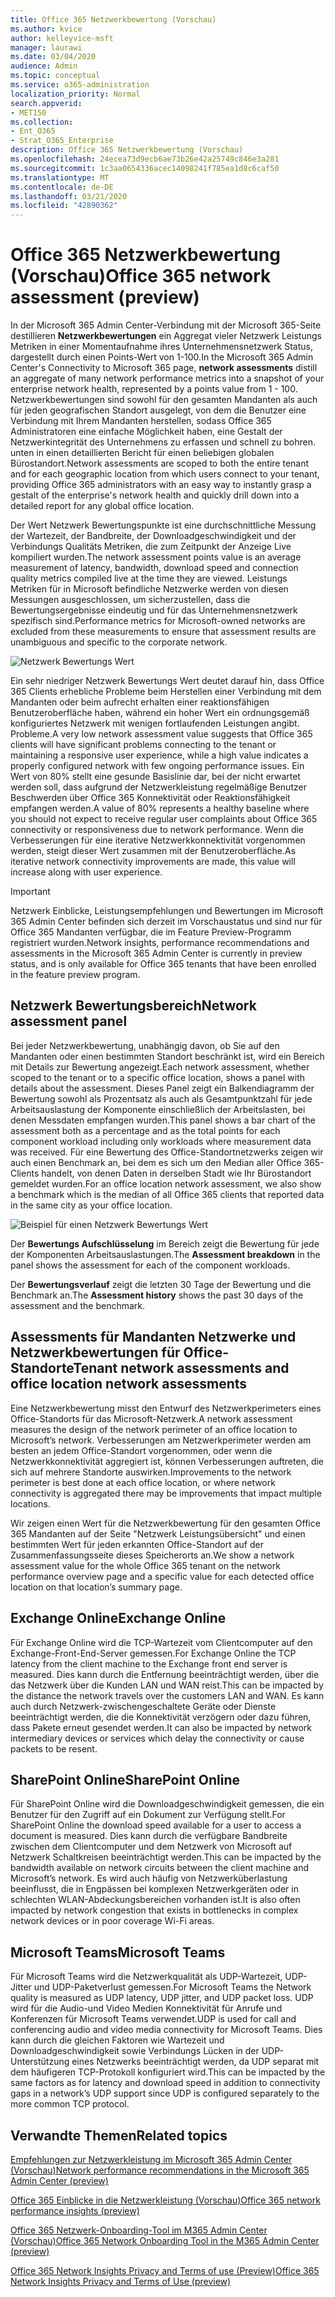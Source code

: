 ```yaml
---
title: Office 365 Netzwerkbewertung (Vorschau)
ms.author: kvice
author: kelleyvice-msft
manager: laurawi
ms.date: 03/04/2020
audience: Admin
ms.topic: conceptual
ms.service: o365-administration
localization_priority: Normal
search.appverid:
- MET150
ms.collection:
- Ent_O365
- Strat_O365_Enterprise
description: Office 365 Netzwerkbewertung (Vorschau)
ms.openlocfilehash: 24ecea73d9ecb6ae73b26e42a25749c846e3a281
ms.sourcegitcommit: 1c3aa0654336acec14098241f785ea1d8c6caf50
ms.translationtype: MT
ms.contentlocale: de-DE
ms.lasthandoff: 03/21/2020
ms.locfileid: "42890362"
---
```

# <a name="office-365-network-assessment-preview"></a><span data-ttu-id="07d1b-103">Office 365 Netzwerkbewertung (Vorschau)</span><span class="sxs-lookup"><span data-stu-id="07d1b-103">Office 365 network assessment (preview)</span></span>

<span data-ttu-id="07d1b-104">In der Microsoft 365 Admin Center-Verbindung mit der Microsoft 365-Seite destillieren **Netzwerkbewertungen** ein Aggregat vieler Netzwerk Leistungs Metriken in einer Momentaufnahme ihres Unternehmensnetzwerk Status, dargestellt durch einen Points-Wert von 1-100.</span><span class="sxs-lookup"><span data-stu-id="07d1b-104">In the Microsoft 365 Admin Center's Connectivity to Microsoft 365 page, **network assessments** distill an aggregate of many network performance metrics into a snapshot of your enterprise network health, represented by a points value from 1 - 100.</span></span> <span data-ttu-id="07d1b-105">Netzwerkbewertungen sind sowohl für den gesamten Mandanten als auch für jeden geografischen Standort ausgelegt, von dem die Benutzer eine Verbindung mit Ihrem Mandanten herstellen, sodass Office 365 Administratoren eine einfache Möglichkeit haben, eine Gestalt der Netzwerkintegrität des Unternehmens zu erfassen und schnell zu bohren. unten in einen detaillierten Bericht für einen beliebigen globalen Bürostandort.</span><span class="sxs-lookup"><span data-stu-id="07d1b-105">Network assessments are scoped to both the entire tenant and for each geographic location from which users connect to your tenant, providing Office 365 administrators with an easy way to instantly grasp a gestalt of the enterprise's network health and quickly drill down into a detailed report for any global office location.</span></span>

<span data-ttu-id="07d1b-106">Der Wert Netzwerk Bewertungspunkte ist eine durchschnittliche Messung der Wartezeit, der Bandbreite, der Downloadgeschwindigkeit und der Verbindungs Qualitäts Metriken, die zum Zeitpunkt der Anzeige Live kompiliert wurden.</span><span class="sxs-lookup"><span data-stu-id="07d1b-106">The network assessment points value is an average measurement of latency, bandwidth, download speed and connection quality metrics compiled live at the time they are viewed.</span></span> <span data-ttu-id="07d1b-107">Leistungs Metriken für in Microsoft befindliche Netzwerke werden von diesen Messungen ausgeschlossen, um sicherzustellen, dass die Bewertungsergebnisse eindeutig und für das Unternehmensnetzwerk spezifisch sind.</span><span class="sxs-lookup"><span data-stu-id="07d1b-107">Performance metrics for Microsoft-owned networks are excluded from these measurements to ensure that assessment results are unambiguous and specific to the corporate network.</span></span>

![Netzwerk Bewertungs Wert](Media/m365-mac-perf/m365-mac-perf-overview-score-top.png)

<span data-ttu-id="07d1b-109">Ein sehr niedriger Netzwerk Bewertungs Wert deutet darauf hin, dass Office 365 Clients erhebliche Probleme beim Herstellen einer Verbindung mit dem Mandanten oder beim aufrecht erhalten einer reaktionsfähigen Benutzeroberfläche haben, während ein hoher Wert ein ordnungsgemäß konfiguriertes Netzwerk mit wenigen fortlaufenden Leistungen angibt. Probleme.</span><span class="sxs-lookup"><span data-stu-id="07d1b-109">A very low network assessment value suggests that Office 365 clients will have significant problems connecting to the tenant or maintaining a responsive user experience, while a high value indicates a properly configured network with few ongoing performance issues.</span></span> <span data-ttu-id="07d1b-110">Ein Wert von 80% stellt eine gesunde Basislinie dar, bei der nicht erwartet werden soll, dass aufgrund der Netzwerkleistung regelmäßige Benutzer Beschwerden über Office 365 Konnektivität oder Reaktionsfähigkeit empfangen werden.</span><span class="sxs-lookup"><span data-stu-id="07d1b-110">A value of 80% represents a healthy baseline where you should not expect to receive regular user complaints about Office 365 connectivity or responsiveness due to network performance.</span></span> <span data-ttu-id="07d1b-111">Wenn die Verbesserungen für eine iterative Netzwerkkonnektivität vorgenommen werden, steigt dieser Wert zusammen mit der Benutzeroberfläche.</span><span class="sxs-lookup"><span data-stu-id="07d1b-111">As iterative network connectivity improvements are made, this value will increase along with user experience.</span></span>

>[!IMPORTANT]
><span data-ttu-id="07d1b-112">Netzwerk Einblicke, Leistungsempfehlungen und Bewertungen im Microsoft 365 Admin Center befinden sich derzeit im Vorschaustatus und sind nur für Office 365 Mandanten verfügbar, die im Feature Preview-Programm registriert wurden.</span><span class="sxs-lookup"><span data-stu-id="07d1b-112">Network insights, performance recommendations and assessments in the Microsoft 365 Admin Center is currently in preview status, and is only available for Office 365 tenants that have been enrolled in the feature preview program.</span></span>

## <a name="network-assessment-panel"></a><span data-ttu-id="07d1b-113">Netzwerk Bewertungsbereich</span><span class="sxs-lookup"><span data-stu-id="07d1b-113">Network assessment panel</span></span>

<span data-ttu-id="07d1b-114">Bei jeder Netzwerkbewertung, unabhängig davon, ob Sie auf den Mandanten oder einen bestimmten Standort beschränkt ist, wird ein Bereich mit Details zur Bewertung angezeigt.</span><span class="sxs-lookup"><span data-stu-id="07d1b-114">Each network assessment, whether scoped to the tenant or to a specific office location, shows a panel with details about the assessment.</span></span> <span data-ttu-id="07d1b-115">Dieses Panel zeigt ein Balkendiagramm der Bewertung sowohl als Prozentsatz als auch als Gesamtpunktzahl für jede Arbeitsauslastung der Komponente einschließlich der Arbeitslasten, bei denen Messdaten empfangen wurden.</span><span class="sxs-lookup"><span data-stu-id="07d1b-115">This panel shows a bar chart of the assessment both as a percentage and as the total points for each component workload including only workloads where measurement data was received.</span></span> <span data-ttu-id="07d1b-116">Für eine Bewertung des Office-Standortnetzwerks zeigen wir auch einen Benchmark an, bei dem es sich um den Median aller Office 365-Clients handelt, von denen Daten in derselben Stadt wie Ihr Bürostandort gemeldet wurden.</span><span class="sxs-lookup"><span data-stu-id="07d1b-116">For an office location network assessment, we also show a benchmark which is the median of all Office 365 clients that reported data in the same city as your office location.</span></span>

![Beispiel für einen Netzwerk Bewertungs Wert](Media/m365-mac-perf/m365-mac-perf-overview-score.png)

<span data-ttu-id="07d1b-118">Der **Bewertungs Aufschlüsselung** im Bereich zeigt die Bewertung für jede der Komponenten Arbeitsauslastungen.</span><span class="sxs-lookup"><span data-stu-id="07d1b-118">The **Assessment breakdown** in the panel shows the assessment for each of the component workloads.</span></span>

<span data-ttu-id="07d1b-119">Der **Bewertungsverlauf** zeigt die letzten 30 Tage der Bewertung und die Benchmark an.</span><span class="sxs-lookup"><span data-stu-id="07d1b-119">The **Assessment history** shows the past 30 days of the assessment and the benchmark.</span></span>

## <a name="tenant-network-assessments-and-office-location-network-assessments"></a><span data-ttu-id="07d1b-120">Assessments für Mandanten Netzwerke und Netzwerkbewertungen für Office-Standorte</span><span class="sxs-lookup"><span data-stu-id="07d1b-120">Tenant network assessments and office location network assessments</span></span>

<span data-ttu-id="07d1b-121">Eine Netzwerkbewertung misst den Entwurf des Netzwerkperimeters eines Office-Standorts für das Microsoft-Netzwerk.</span><span class="sxs-lookup"><span data-stu-id="07d1b-121">A network assessment measures the design of the network perimeter of an office location to Microsoft’s network.</span></span> <span data-ttu-id="07d1b-122">Verbesserungen am Netzwerkperimeter werden am besten an jedem Office-Standort vorgenommen, oder wenn die Netzwerkkonnektivität aggregiert ist, können Verbesserungen auftreten, die sich auf mehrere Standorte auswirken.</span><span class="sxs-lookup"><span data-stu-id="07d1b-122">Improvements to the network perimeter is best done at each office location, or where network connectivity is aggregated there may be improvements that impact multiple locations.</span></span>

<span data-ttu-id="07d1b-123">Wir zeigen einen Wert für die Netzwerkbewertung für den gesamten Office 365 Mandanten auf der Seite "Netzwerk Leistungsübersicht" und einen bestimmten Wert für jeden erkannten Office-Standort auf der Zusammenfassungsseite dieses Speicherorts an.</span><span class="sxs-lookup"><span data-stu-id="07d1b-123">We show a network assessment value for the whole Office 365 tenant on the network performance overview page and a specific value for each detected office location on that location’s summary page.</span></span>

## <a name="exchange-online"></a><span data-ttu-id="07d1b-124">Exchange Online</span><span class="sxs-lookup"><span data-stu-id="07d1b-124">Exchange Online</span></span>

<span data-ttu-id="07d1b-125">Für Exchange Online wird die TCP-Wartezeit vom Clientcomputer auf den Exchange-Front-End-Server gemessen.</span><span class="sxs-lookup"><span data-stu-id="07d1b-125">For Exchange Online the TCP latency from the client machine to the Exchange front end server is measured.</span></span> <span data-ttu-id="07d1b-126">Dies kann durch die Entfernung beeinträchtigt werden, über die das Netzwerk über die Kunden LAN und WAN reist.</span><span class="sxs-lookup"><span data-stu-id="07d1b-126">This can be impacted by the distance the network travels over the customers LAN and WAN.</span></span> <span data-ttu-id="07d1b-127">Es kann auch durch Netzwerk-zwischengeschaltete Geräte oder Dienste beeinträchtigt werden, die die Konnektivität verzögern oder dazu führen, dass Pakete erneut gesendet werden.</span><span class="sxs-lookup"><span data-stu-id="07d1b-127">It can also be impacted by network intermediary devices or services which delay the connectivity or cause packets to be resent.</span></span>

## <a name="sharepoint-online"></a><span data-ttu-id="07d1b-128">SharePoint Online</span><span class="sxs-lookup"><span data-stu-id="07d1b-128">SharePoint Online</span></span>

<span data-ttu-id="07d1b-129">Für SharePoint Online wird die Downloadgeschwindigkeit gemessen, die ein Benutzer für den Zugriff auf ein Dokument zur Verfügung stellt.</span><span class="sxs-lookup"><span data-stu-id="07d1b-129">For SharePoint Online the download speed available for a user to access a document is measured.</span></span> <span data-ttu-id="07d1b-130">Dies kann durch die verfügbare Bandbreite zwischen dem Clientcomputer und dem Netzwerk von Microsoft auf Netzwerk Schaltkreisen beeinträchtigt werden.</span><span class="sxs-lookup"><span data-stu-id="07d1b-130">This can be impacted by the bandwidth available on network circuits between the client machine and Microsoft’s network.</span></span> <span data-ttu-id="07d1b-131">Es wird auch häufig von Netzwerküberlastung beeinflusst, die in Engpässen bei komplexen Netzwerkgeräten oder in schlechten WLAN-Abdeckungsbereichen vorhanden ist.</span><span class="sxs-lookup"><span data-stu-id="07d1b-131">It is also often impacted by network congestion that exists in bottlenecks in complex network devices or in poor coverage Wi-Fi areas.</span></span>

## <a name="microsoft-teams"></a><span data-ttu-id="07d1b-132">Microsoft Teams</span><span class="sxs-lookup"><span data-stu-id="07d1b-132">Microsoft Teams</span></span>

<span data-ttu-id="07d1b-133">Für Microsoft Teams wird die Netzwerkqualität als UDP-Wartezeit, UDP-Jitter und UDP-Paketverlust gemessen.</span><span class="sxs-lookup"><span data-stu-id="07d1b-133">For Microsoft Teams the Network quality is measured as UDP latency, UDP jitter, and UDP packet loss.</span></span> <span data-ttu-id="07d1b-134">UDP wird für die Audio-und Video Medien Konnektivität für Anrufe und Konferenzen für Microsoft Teams verwendet.</span><span class="sxs-lookup"><span data-stu-id="07d1b-134">UDP is used for call and conferencing audio and video media connectivity for Microsoft Teams.</span></span> <span data-ttu-id="07d1b-135">Dies kann durch die gleichen Faktoren wie Wartezeit und Downloadgeschwindigkeit sowie Verbindungs Lücken in der UDP-Unterstützung eines Netzwerks beeinträchtigt werden, da UDP separat mit dem häufigeren TCP-Protokoll konfiguriert wird.</span><span class="sxs-lookup"><span data-stu-id="07d1b-135">This can be impacted by the same factors as for latency and download speed in addition to connectivity gaps in a network’s UDP support since UDP is configured separately to the more common TCP protocol.</span></span>

## <a name="related-topics"></a><span data-ttu-id="07d1b-136">Verwandte Themen</span><span class="sxs-lookup"><span data-stu-id="07d1b-136">Related topics</span></span>

[<span data-ttu-id="07d1b-137">Empfehlungen zur Netzwerkleistung im Microsoft 365 Admin Center (Vorschau)</span><span class="sxs-lookup"><span data-stu-id="07d1b-137">Network performance recommendations in the Microsoft 365 Admin Center (preview)</span></span>](office-365-network-mac-perf-overview.md)

[<span data-ttu-id="07d1b-138">Office 365 Einblicke in die Netzwerkleistung (Vorschau)</span><span class="sxs-lookup"><span data-stu-id="07d1b-138">Office 365 network performance insights (preview)</span></span>](office-365-network-mac-perf-insights.md)

[<span data-ttu-id="07d1b-139">Office 365 Netzwerk-Onboarding-Tool im M365 Admin Center (Vorschau)</span><span class="sxs-lookup"><span data-stu-id="07d1b-139">Office 365 Network Onboarding Tool in the M365 Admin Center (preview)</span></span>](office-365-network-mac-perf-onboarding-tool.md)

[<span data-ttu-id="07d1b-140">Office 365 Network Insights Privacy and Terms of use (Preview)</span><span class="sxs-lookup"><span data-stu-id="07d1b-140">Office 365 Network Insights Privacy and Terms of Use (preview)</span></span>](office-365-network-mac-perf-privacy.md)
